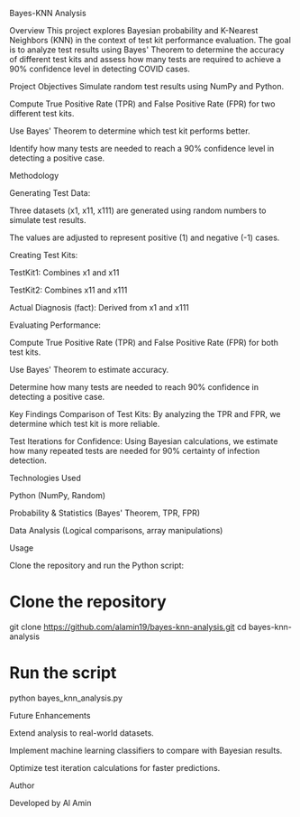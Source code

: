 Bayes-KNN Analysis

Overview
This project explores Bayesian probability and K-Nearest Neighbors (KNN) in the context of test kit performance evaluation. The goal is to analyze test results using Bayes' Theorem to determine the accuracy of different test kits and assess how many tests are required to achieve a 90% confidence level in detecting COVID cases.

Project Objectives
Simulate random test results using NumPy and Python.

Compute True Positive Rate (TPR) and False Positive Rate (FPR) for two different test kits.

Use Bayes' Theorem to determine which test kit performs better.

Identify how many tests are needed to reach a 90% confidence level in detecting a positive case.

Methodology

Generating Test Data:

Three datasets (x1, x11, x111) are generated using random numbers to simulate test results.

The values are adjusted to represent positive (1) and negative (-1) cases.

Creating Test Kits:

TestKit1: Combines x1 and x11

TestKit2: Combines x11 and x111

Actual Diagnosis (fact): Derived from x1 and x111

Evaluating Performance:

Compute True Positive Rate (TPR) and False Positive Rate (FPR) for both test kits.

Use Bayes' Theorem to estimate accuracy.

Determine how many tests are needed to reach 90% confidence in detecting a positive case.

Key Findings
Comparison of Test Kits: By analyzing the TPR and FPR, we determine which test kit is more reliable.

Test Iterations for Confidence: Using Bayesian calculations, we estimate how many repeated tests are needed for 90% certainty of infection detection.

Technologies Used

Python (NumPy, Random)

Probability & Statistics (Bayes' Theorem, TPR, FPR)

Data Analysis (Logical comparisons, array manipulations)

Usage

Clone the repository and run the Python script:

# Clone the repository
git clone https://github.com/alamin19/bayes-knn-analysis.git
cd bayes-knn-analysis

# Run the script
python bayes_knn_analysis.py

Future Enhancements

Extend analysis to real-world datasets.

Implement machine learning classifiers to compare with Bayesian results.

Optimize test iteration calculations for faster predictions.

Author

Developed by Al Amin 

